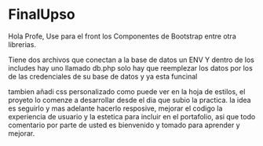 # FinalUpso

Hola Profe, Use para el front los Componentes de Bootstrap entre otra librerias.

Tiene dos archivos que conectan a la base de datos un ENV Y dentro de los includes hay uno llamado db.php solo hay que reemplezar los datos por los de las credenciales de su base de datos y ya esta funcinal


tambien añadi css personalizado como puede ver en la hoja de estilos, el proyeto lo comenze a desarrollar desde el dia que subio la practica. la idea es seguirlo y mas adelante hacerlo resposive, mejorar el codigo la experiencia de usuario y la estetica para incluir en el portafolio, asi que todo comentario por parte de usted es bienvenido y tomado para aprender y mejorar.

